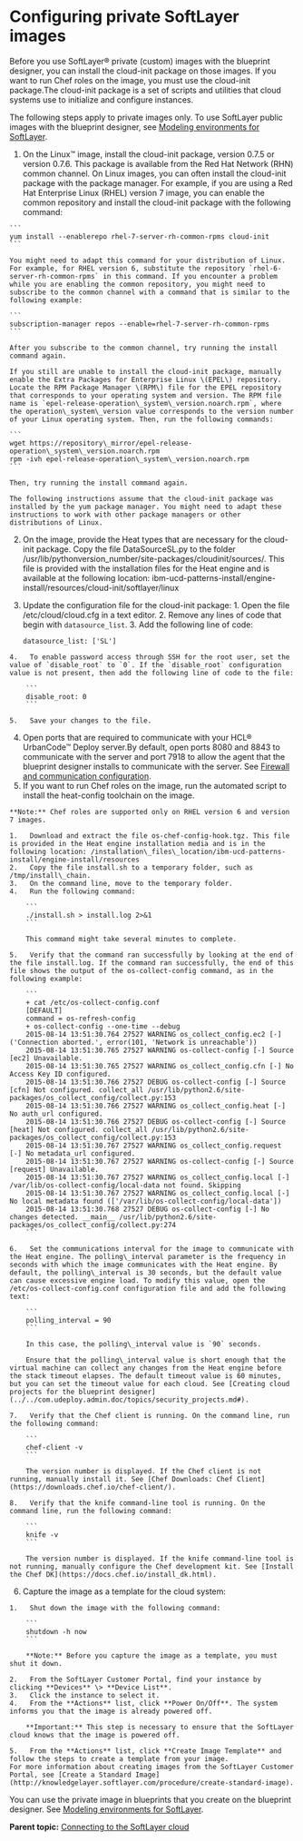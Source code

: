 # Configuring private SoftLayer images

Before you use SoftLayer® private \(custom\) images with the blueprint designer, you can install the cloud-init package on those images. If you want to run Chef roles on the image, you must use the cloud-init package.The cloud-init package is a set of scripts and utilities that cloud systems use to initialize and configure instances.

The following steps apply to private images only. To use SoftLayer public images with the blueprint designer, see [Modeling environments for SoftLayer](blueprint_edit_softlayer.md).

1.   On the Linux™ image, install the cloud-init package, version 0.7.5 or version 0.7.6. This package is available from the Red Hat Network \(RHN\) common channel. On Linux images, you can often install the cloud-init package with the package manager. For example, if you are using a Red Hat Enterprise Linux \(RHEL\) version 7 image, you can enable the common repository and install the cloud-init package with the following command:

    ```
    yum install --enablerepo rhel-7-server-rh-common-rpms cloud-init
    ```

    You might need to adapt this command for your distribution of Linux. For example, for RHEL version 6, substitute the repository `rhel-6-server-rh-common-rpms` in this command. If you encounter a problem while you are enabling the common repository, you might need to subscribe to the common channel with a command that is similar to the following example:

    ```
    subscription-manager repos --enable=rhel-7-server-rh-common-rpms
    ```

    After you subscribe to the common channel, try running the install command again.

    If you still are unable to install the cloud-init package, manually enable the Extra Packages for Enterprise Linux \(EPEL\) repository. Locate the RPM Package Manager \(RPM\) file for the EPEL repository that corresponds to your operating system and version. The RPM file name is `epel-release-operation\_system\_version.noarch.rpm`, where the operation\_system\_version value corresponds to the version number of your Linux operating system. Then, run the following commands:

    ```
    wget https://repository\_mirror/epel-release-operation\_system\_version.noarch.rpm
    rpm -ivh epel-release-operation\_system\_version.noarch.rpm
    ```

    Then, try running the install command again.

    The following instructions assume that the cloud-init package was installed by the yum package manager. You might need to adapt these instructions to work with other package managers or other distributions of Linux.

2.   On the image, provide the Heat types that are necessary for the cloud-init package. Copy the file DataSourceSL.py to the folder /usr/lib/pythonversion\_number/site-packages/cloudinit/sources/. This file is provided with the installation files for the Heat engine and is available at the following location: ibm-ucd-patterns-install/engine-install/resources/cloud-init/softlayer/linux 
3.   Update the configuration file for the cloud-init package: 
    1.   Open the file /etc/cloud/cloud.cfg in a text editor. 
    2.   Remove any lines of code that begin with `datasource_list`. 
    3.   Add the following line of code: 

        ```
        datasource_list: ['SL']
        ```

    4.   To enable password access through SSH for the root user, set the value of `disable_root` to `0`. If the `disable_root` configuration value is not present, then add the following line of code to the file:

        ```
        disable_root: 0
        ```

    5.   Save your changes to the file. 
4.  Open ports that are required to communicate with your HCL® UrbanCode™ Deploy server.By default, open ports 8080 and 8843 to communicate with the server and port 7918 to allow the agent that the blueprint designer installs to communicate with the server. See [Firewall and communication configuration](../../com.udeploy.install.doc/topics/agent_firewalls.md#).
5.   If you want to run Chef roles on the image, run the automated script to install the heat-config toolchain on the image. 

    **Note:** Chef roles are supported only on RHEL version 6 and version 7 images.

    1.   Download and extract the file os-chef-config-hook.tgz. This file is provided in the Heat engine installation media and is in the following location: /installation\_files\_location/ibm-ucd-patterns-install/engine-install/resources 
    2.   Copy the file install.sh to a temporary folder, such as /tmp/install\_chain. 
    3.   On the command line, move to the temporary folder. 
    4.   Run the following command: 

        ```
        ./install.sh > install.log 2>&1
        ```

        This command might take several minutes to complete.

    5.   Verify that the command ran successfully by looking at the end of the file install.log. If the command ran successfully, the end of this file shows the output of the os-collect-config command, as in the following example:

        ```
        + cat /etc/os-collect-config.conf
        [DEFAULT]
        command = os-refresh-config
        + os-collect-config --one-time --debug
        2015-08-14 13:51:30.764 27527 WARNING os_collect_config.ec2 [-] ('Connection aborted.', error(101, 'Network is unreachable'))
        2015-08-14 13:51:30.765 27527 WARNING os-collect-config [-] Source [ec2] Unavailable.
        2015-08-14 13:51:30.765 27527 WARNING os_collect_config.cfn [-] No Access Key ID configured.
        2015-08-14 13:51:30.766 27527 DEBUG os-collect-config [-] Source [cfn] Not configured. collect_all /usr/lib/python2.6/site-packages/os_collect_config/collect.py:153
        2015-08-14 13:51:30.766 27527 WARNING os_collect_config.heat [-] No auth_url configured.
        2015-08-14 13:51:30.766 27527 DEBUG os-collect-config [-] Source [heat] Not configured. collect_all /usr/lib/python2.6/site-packages/os_collect_config/collect.py:153
        2015-08-14 13:51:30.767 27527 WARNING os_collect_config.request [-] No metadata_url configured.
        2015-08-14 13:51:30.767 27527 WARNING os-collect-config [-] Source [request] Unavailable.
        2015-08-14 13:51:30.767 27527 WARNING os_collect_config.local [-] /var/lib/os-collect-config/local-data not found. Skipping
        2015-08-14 13:51:30.767 27527 WARNING os_collect_config.local [-] No local metadata found (['/var/lib/os-collect-config/local-data'])
        2015-08-14 13:51:30.768 27527 DEBUG os-collect-config [-] No changes detected. __main__ /usr/lib/python2.6/site-packages/os_collect_config/collect.py:274
        ```

    6.   Set the communications interval for the image to communicate with the Heat engine. The polling\_interval parameter is the frequency in seconds with which the image communicates with the Heat engine. By default, the polling\_interval is 30 seconds, but the default value can cause excessive engine load. To modify this value, open the /etc/os-collect-config.conf configuration file and add the following text:

        ```
        polling_interval = 90
        ```

        In this case, the polling\_interval value is `90` seconds.

        Ensure that the polling\_interval value is short enough that the virtual machine can collect any changes from the Heat engine before the stack timeout elapses. The default timeout value is 60 minutes, but you can set the timeout value for each cloud. See [Creating cloud projects for the blueprint designer](../../com.udeploy.admin.doc/topics/security_projects.md#).

    7.   Verify that the Chef client is running. On the command line, run the following command:

        ```
        chef-client -v
        ```

        The version number is displayed. If the Chef client is not running, manually install it. See [Chef Downloads: Chef Client](https://downloads.chef.io/chef-client/).

    8.   Verify that the knife command-line tool is running. On the command line, run the following command:

        ```
        knife -v
        ```

        The version number is displayed. If the knife command-line tool is not running, manually configure the Chef development kit. See [Install the Chef DK](https://docs.chef.io/install_dk.html).

6.   Capture the image as a template for the cloud system: 

    1.   Shut down the image with the following command: 

        ```
        shutdown -h now
        ```

        **Note:** Before you capture the image as a template, you must shut it down.

    2.   From the SoftLayer Customer Portal, find your instance by clicking **Devices** \> **Device List**. 
    3.   Click the instance to select it. 
    4.   From the **Actions** list, click **Power On/Off**. The system informs you that the image is already powered off.

        **Important:** This step is necessary to ensure that the SoftLayer cloud knows that the image is powered off.

    5.   From the **Actions** list, click **Create Image Template** and follow the steps to create a template from your image. 
    For more information about creating images from the SoftLayer Customer Portal, see [Create a Standard Image](http://knowledgelayer.softlayer.com/procedure/create-standard-image).


You can use the private image in blueprints that you create on the blueprint designer. See [Modeling environments for SoftLayer](blueprint_edit_softlayer.md).

**Parent topic:** [Connecting to the SoftLayer cloud](../../com.edt.doc/topics/cloud_connect_softlayer.md)

